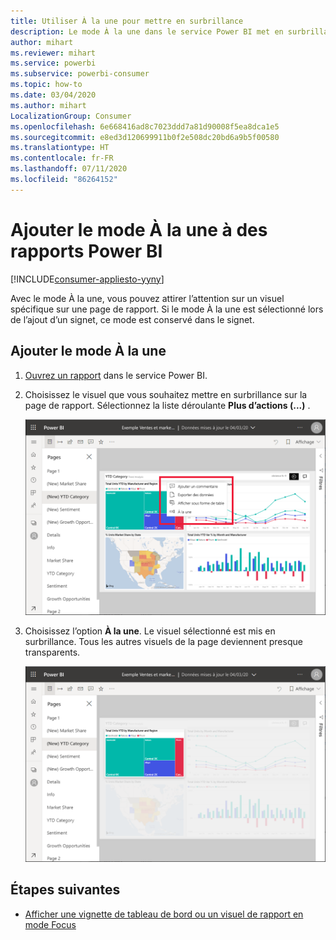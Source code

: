 ```yaml
---
title: Utiliser À la une pour mettre en surbrillance
description: Le mode À la une dans le service Power BI met en surbrillance des données et des informations importantes.
author: mihart
ms.reviewer: mihart
ms.service: powerbi
ms.subservice: powerbi-consumer
ms.topic: how-to
ms.date: 03/04/2020
ms.author: mihart
LocalizationGroup: Consumer
ms.openlocfilehash: 6e668416ad8c7023ddd7a81d90008f5ea8dca1e5
ms.sourcegitcommit: e8ed3d120699911b0f2e508dc20bd6a9b5f00580
ms.translationtype: HT
ms.contentlocale: fr-FR
ms.lasthandoff: 07/11/2020
ms.locfileid: "86264152"
---
```

# <a name="add-spotlights-to-power-bi-reports"></a>Ajouter le mode À la une à des rapports Power BI

[!INCLUDE[consumer-appliesto-yyny](../includes/consumer-appliesto-yyny.md)]

Avec le mode À la une, vous pouvez attirer l’attention sur un visuel spécifique sur une page de rapport.  Si le mode À la une est sélectionné lors de l’ajout d’un signet, ce mode est conservé dans le signet.

## <a name="add-a-spotlight"></a>Ajouter le mode À la une

1. [Ouvrez un rapport](end-user-report-open.md) dans le service Power BI.

2. Choisissez le visuel que vous souhaitez mettre en surbrillance sur la page de rapport. Sélectionnez la liste déroulante **Plus d’actions (...)** .  

    ![Comparaison des modes Focus et À la une](media/end-user-spotlight/power-bi-spotlight.png)

3. Choisissez l’option **À la une**. Le visuel sélectionné est mis en surbrillance. Tous les autres visuels de la page deviennent presque transparents. 

    ![Mode À la une](media/end-user-spotlight/power-bi-spotlighted.png)



## <a name="next-steps"></a>Étapes suivantes

* [Afficher une vignette de tableau de bord ou un visuel de rapport en mode Focus](end-user-focus.md)

